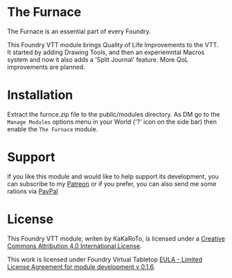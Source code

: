 # The Furnace

The Furnace is an essential part of every Foundry.

This Foundry VTT module brings Quality of Life Improvements to the VTT.  
It started by adding Drawing Tools, and then an experiemntal Macros system and now it also adds a 'Split Journal' feature. More QoL improvements are planned.

# Installation

Extract the furnce.zip file to the public/modules directory. As DM go to the `Manage Modules` options menu in your World ('?' icon on the side bar) then enable the `The Furnace` module.

# Support

If you like this module and would like to help support its development, you can subscribe to my [Patreon](https://www.patreon.com/kakaroto) or if you prefer, you can also send me some rations via [PayPal](https://paypal.me/KaKaRoTo)

# License
This Foundry VTT module, writen by KaKaRoTo, is licensed under a [Creative Commons Attribution 4.0 International License](http://creativecommons.org/licenses/by/4.0/).

This work is licensed under Foundry Virtual Tabletop [EULA - Limited License Agreement for module development v 0.1.6](http://foundryvtt.com/pages/license.html).